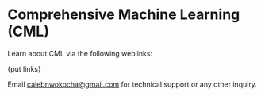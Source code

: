 # Comprehensive Machine Learning (CML)

Learn about CML via the following weblinks:

{put links}

Email calebnwokocha@gmail.com for technical support or any other inquiry.
